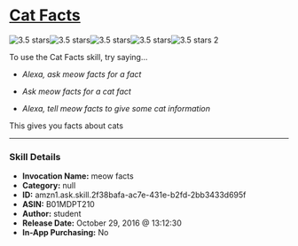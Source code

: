 # [Cat Facts](http://alexa.amazon.com/#skills/amzn1.ask.skill.2f38bafa-ac7e-431e-b2fd-2bb3433d695f)
![3.5 stars](../../images/ic_star_black_18dp_1x.png)![3.5 stars](../../images/ic_star_black_18dp_1x.png)![3.5 stars](../../images/ic_star_black_18dp_1x.png)![3.5 stars](../../images/ic_star_half_black_18dp_1x.png)![3.5 stars](../../images/ic_star_border_black_18dp_1x.png) 2

To use the Cat Facts skill, try saying...

* *Alexa, ask  meow facts for a fact*

* *Ask meow facts for a cat fact*

* *Alexa, tell meow facts to give some cat information*

This gives you facts about cats

***

### Skill Details

* **Invocation Name:** meow facts
* **Category:** null
* **ID:** amzn1.ask.skill.2f38bafa-ac7e-431e-b2fd-2bb3433d695f
* **ASIN:** B01MDPT210
* **Author:** student
* **Release Date:** October 29, 2016 @ 13:12:30
* **In-App Purchasing:** No
